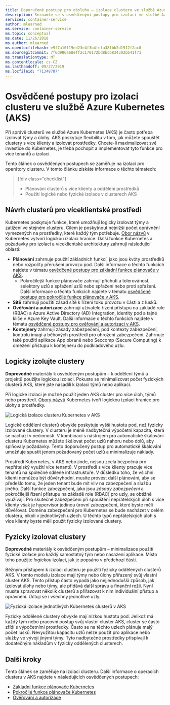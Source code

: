 ```yaml
---
title: Doporučené postupy pro obsluhu – izolace clusteru ve službě Azure Kubernetes Services (AKS)
description: Seznamte se s osvědčenými postupy pro izolaci ve službě Azure Kubernetes Service (AKS).
services: container-service
author: mlearned
ms.service: container-service
ms.topic: conceptual
ms.date: 11/26/2018
ms.author: mlearned
ms.openlocfilehash: e9f7a10f19ed23e4f3b4fefa38fbb2d1912f2ac0
ms.sourcegitcommit: 7f6d986a60eff2c170172bd8bcb834302bb41f71
ms.translationtype: MT
ms.contentlocale: cs-CZ
ms.lasthandoff: 09/27/2019
ms.locfileid: "71348787"
---
```

# <a name="best-practices-for-cluster-isolation-in-azure-kubernetes-service-aks"></a>Osvědčené postupy pro izolaci clusteru ve službě Azure Kubernetes (AKS)

Při správě clusterů ve službě Azure Kubernetes (AKS) je často potřeba izolovat týmy a úlohy. AKS poskytuje flexibilitu v tom, jak můžete spouštět clustery s více klienty a izolovat prostředky. Chcete-li maximalizovat své investice do Kubernetes, je třeba pochopit a implementovat tyto funkce pro více tenantů a izolaci.

Tento článek o osvědčených postupech se zaměřuje na izolaci pro operátory clusteru. V tomto článku získáte informace o těchto tématech:

> [!div class="checklist"]
> * Plánování clusterů s více klienty a oddělení prostředků
> * Použití logické nebo fyzické izolace v clusterech AKS

## <a name="design-clusters-for-multi-tenancy"></a>Návrh clusterů pro víceklientské prostředí

Kubernetes poskytuje funkce, které umožňují logicky izolovat týmy a zatížení ve stejném clusteru. Cílem je poskytnout nejnižší počet oprávnění vymezených na prostředky, které každý tým potřebuje. [Obor názvů][k8s-namespaces] v Kubernetes vytvoří logickou izolaci hranice. Další funkce Kubernetes a požadavky pro izolaci a víceklientské architektury zahrnují následující oblasti:

* **Plánování** zahrnuje použití základních funkcí, jako jsou kvóty prostředků nebo rozpočty přerušení provozu pod. Další informace o těchto funkcích najdete v tématu [osvědčené postupy pro základní funkce plánovače v AKS][aks-best-practices-scheduler].
  * Pokročilejší funkce plánovače zahrnují příchuti a tolerovánost, selektory uzlů a spřažení uzlů nebo spřažení nebo proti spřažení. Další informace o těchto funkcích najdete v tématu [osvědčené postupy pro pokročilé funkce plánovače v AKS][aks-best-practices-advanced-scheduler].
* **Sítě** zahrnují použití zásad sítě k řízení toku provozu v části a z lusků.
* **Ověřování a autorizace** zahrnují uživatele řízení přístupu na základě role (RBAC) a Azure Active Directory (AD) Integration, identity pod a tajné klíče v Azure Key Vault. Další informace o těchto funkcích najdete v tématu [osvědčené postupy pro ověřování a autorizaci v AKS][aks-best-practices-identity].
* **Kontejnery** zahrnují zásady zabezpečení, pod kontexty zabezpečení, kontrolu imagí a běhových prostředí pro ohrožení zabezpečení. Zahrnuje také použití aplikace App obraně nebo Seccomp (Secure Computing) k omezení přístupu k kontejneru do podkladového uzlu.

## <a name="logically-isolate-clusters"></a>Logicky izolujte clustery

**Doprovodné** materiály k osvědčeným postupům – k oddělení týmů a projektů použijte logickou izolaci. Pokuste se minimalizovat počet fyzických clusterů AKS, které jste nasadili k izolaci týmů nebo aplikací.

Při logické izolaci je možné použít jeden AKS cluster pro více úloh, týmů nebo prostředí. [Obory názvů][k8s-namespaces] Kubernetes tvoří logickou izolaci hranice pro úlohy a prostředky.

![Logická izolace clusteru Kubernetes v AKS](media/operator-best-practices-cluster-isolation/logical-isolation.png)

Logické oddělení clusterů obvykle poskytuje vyšší hustotu pod, než fyzicky izolované clustery. V clusteru je méně nadbytečná výpočetní kapacita, která se nachází v nečinnosti. V kombinaci s nástrojem pro automatické škálování clusteru Kubernetes můžete škálovat počet uzlů nahoru nebo dolů, aby splňovaly požadavky. Tento doporučený postup pro automatické škálování umožňuje spustit jenom požadovaný počet uzlů a minimalizuje náklady.

Prostředí Kubernetes, v AKS nebo jinde, nejsou zcela bezpečná pro nepřátelský využití více tenantů. V prostředí s více klienty pracuje více tenantů na společné sdílené infrastruktuře. V důsledku toho, že všichni klienti nemůžou být důvěryhodní, musíte provést další plánování, aby se předešlo tomu, že jeden tenant bude mít vliv na zabezpečení a službu jiného. Další funkce zabezpečení, jako jsou *zásady zabezpečení* a pokročilejší řízení přístupu na základě role (RBAC) pro uzly, se obtížně využívají. Pro skutečné zabezpečení při spouštění nepřátelských úloh s více klienty však je hypervisor jedinou úrovní zabezpečení, které byste měli důvěřovat. Doména zabezpečení pro Kubernetes se bude nacházet v celém clusteru, nikoli v jednotlivých uzlech. U těchto typů nepřátelských úloh s více klienty byste měli použít fyzicky izolované clustery.

## <a name="physically-isolate-clusters"></a>Fyzicky izolovat clustery

**Doprovodné** materiály k osvědčeným postupům – minimalizace použití fyzické izolace pro každý samostatný tým nebo nasazení aplikace. Místo toho použijte *logickou* izolaci, jak je popsáno v předchozí části.

Běžným přístupem k izolaci clusteru je použití fyzicky oddělených clusterů AKS. V tomto modelu izolace mají týmy nebo úlohy přiřazený svůj vlastní cluster AKS. Tento přístup často vypadá jako nejjednodušší způsob, jak izolovat úlohy nebo týmy, ale přidává další správu a finanční režii. Nyní musíte spravovat několik clusterů a přiřazovat k nim individuální přístup a oprávnění. Účtují se i všechny jednotlivé uzly.

![Fyzická izolace jednotlivých Kubernetes clusterů v AKS](media/operator-best-practices-cluster-isolation/physical-isolation.png)

Fyzicky oddělené clustery obvykle mají nízkou hustotu pod. Jelikož má každý tým nebo pracovní postup svůj vlastní cluster AKS, cluster se často zřídí s výpočetními prostředky. Často se na těchto uzlech plánuje malý počet lusků. Nevyužitou kapacitu uzlů nelze použít pro aplikace nebo služby ve vývoji jinými týmy. Tyto nadbytečné prostředky přispívají k dodatečným nákladům v fyzicky oddělených clusterech.

## <a name="next-steps"></a>Další kroky

Tento článek se zaměřuje na izolaci clusteru. Další informace o operacích clusteru v AKS najdete v následujících osvědčených postupech:

* [Základní funkce plánovače Kubernetes][aks-best-practices-scheduler]
* [Pokročilé funkce plánovače Kubernetes][aks-best-practices-advanced-scheduler]
* [Ověřování a autorizace][aks-best-practices-identity]

<!-- EXTERNAL LINKS -->

<!-- INTERNAL LINKS -->
[k8s-namespaces]: concepts-clusters-workloads.md#namespaces
[aks-best-practices-scheduler]: operator-best-practices-scheduler.md
[aks-best-practices-advanced-scheduler]: operator-best-practices-advanced-scheduler.md
[aks-best-practices-identity]: operator-best-practices-identity.md
